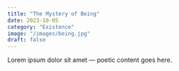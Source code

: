 ```yaml
---
title: "The Mystery of Being"
date: 2023-10-05
category: "Existence"
image: "/images/being.jpg"
draft: false
---
```


Lorem ipsum dolor sit amet — poetic content goes here.
